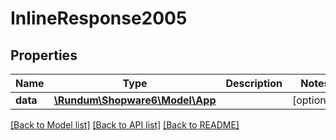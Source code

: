 # InlineResponse2005

## Properties
Name | Type | Description | Notes
------------ | ------------- | ------------- | -------------
**data** | [**\Rundum\Shopware6\Model\App**](App.md) |  | [optional] 

[[Back to Model list]](../../README.md#documentation-for-models) [[Back to API list]](../../README.md#documentation-for-api-endpoints) [[Back to README]](../../README.md)

